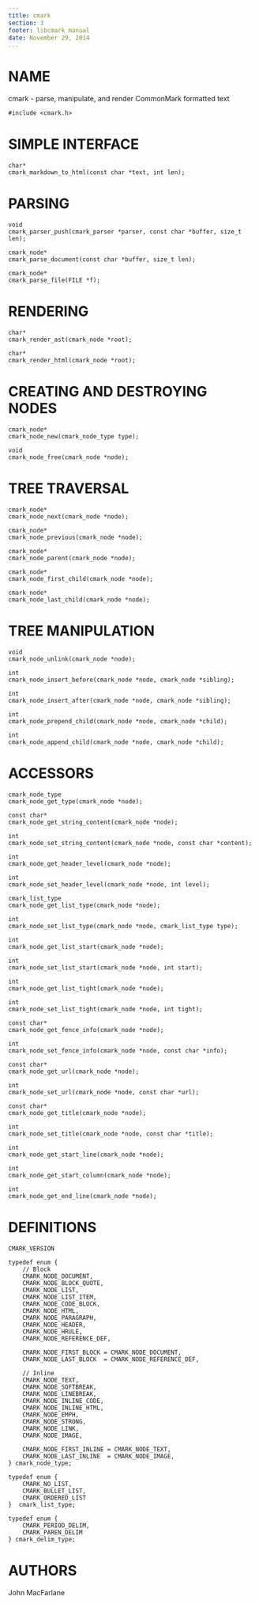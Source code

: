 ```yaml
---
title: cmark
section: 3
footer: libcmark manual
date: November 29, 2014
...
```


# NAME

cmark - parse, manipulate, and render CommonMark formatted text

    #include <cmark.h>

# SIMPLE INTERFACE

    char*
    cmark_markdown_to_html(const char *text, int len);

# PARSING

    void
    cmark_parser_push(cmark_parser *parser, const char *buffer, size_t len);

    cmark_node*
    cmark_parse_document(const char *buffer, size_t len);

    cmark_node*
    cmark_parse_file(FILE *f);

# RENDERING

    char*
    cmark_render_ast(cmark_node *root);

    char*
    cmark_render_html(cmark_node *root);

# CREATING AND DESTROYING NODES

    cmark_node*
    cmark_node_new(cmark_node_type type);

    void
    cmark_node_free(cmark_node *node);

# TREE TRAVERSAL

    cmark_node*
    cmark_node_next(cmark_node *node);

    cmark_node*
    cmark_node_previous(cmark_node *node);

    cmark_node*
    cmark_node_parent(cmark_node *node);

    cmark_node*
    cmark_node_first_child(cmark_node *node);

    cmark_node*
    cmark_node_last_child(cmark_node *node);

# TREE MANIPULATION

    void
    cmark_node_unlink(cmark_node *node);

    int
    cmark_node_insert_before(cmark_node *node, cmark_node *sibling);

    int
    cmark_node_insert_after(cmark_node *node, cmark_node *sibling);

    int
    cmark_node_prepend_child(cmark_node *node, cmark_node *child);

    int
    cmark_node_append_child(cmark_node *node, cmark_node *child);

# ACCESSORS

    cmark_node_type
    cmark_node_get_type(cmark_node *node);

    const char*
    cmark_node_get_string_content(cmark_node *node);

    int
    cmark_node_set_string_content(cmark_node *node, const char *content);

    int
    cmark_node_get_header_level(cmark_node *node);

    int
    cmark_node_set_header_level(cmark_node *node, int level);

    cmark_list_type
    cmark_node_get_list_type(cmark_node *node);

    int
    cmark_node_set_list_type(cmark_node *node, cmark_list_type type);

    int
    cmark_node_get_list_start(cmark_node *node);

    int
    cmark_node_set_list_start(cmark_node *node, int start);

    int
    cmark_node_get_list_tight(cmark_node *node);

    int
    cmark_node_set_list_tight(cmark_node *node, int tight);

    const char*
    cmark_node_get_fence_info(cmark_node *node);

    int
    cmark_node_set_fence_info(cmark_node *node, const char *info);

    const char*
    cmark_node_get_url(cmark_node *node);

    int
    cmark_node_set_url(cmark_node *node, const char *url);

    const char*
    cmark_node_get_title(cmark_node *node);

    int
    cmark_node_set_title(cmark_node *node, const char *title);

    int
    cmark_node_get_start_line(cmark_node *node);

    int
    cmark_node_get_start_column(cmark_node *node);

    int
    cmark_node_get_end_line(cmark_node *node);

# DEFINITIONS

    CMARK_VERSION

    typedef enum {
        // Block
        CMARK_NODE_DOCUMENT,
        CMARK_NODE_BLOCK_QUOTE,
        CMARK_NODE_LIST,
        CMARK_NODE_LIST_ITEM,
        CMARK_NODE_CODE_BLOCK,
        CMARK_NODE_HTML,
        CMARK_NODE_PARAGRAPH,
        CMARK_NODE_HEADER,
        CMARK_NODE_HRULE,
        CMARK_NODE_REFERENCE_DEF,

        CMARK_NODE_FIRST_BLOCK = CMARK_NODE_DOCUMENT,
        CMARK_NODE_LAST_BLOCK  = CMARK_NODE_REFERENCE_DEF,

        // Inline
        CMARK_NODE_TEXT,
        CMARK_NODE_SOFTBREAK,
        CMARK_NODE_LINEBREAK,
        CMARK_NODE_INLINE_CODE,
        CMARK_NODE_INLINE_HTML,
        CMARK_NODE_EMPH,
        CMARK_NODE_STRONG,
        CMARK_NODE_LINK,
        CMARK_NODE_IMAGE,

        CMARK_NODE_FIRST_INLINE = CMARK_NODE_TEXT,
        CMARK_NODE_LAST_INLINE  = CMARK_NODE_IMAGE,
    } cmark_node_type;

    typedef enum {
    	CMARK_NO_LIST,
    	CMARK_BULLET_LIST,
    	CMARK_ORDERED_LIST
    }  cmark_list_type;

    typedef enum {
    	CMARK_PERIOD_DELIM,
    	CMARK_PAREN_DELIM
    } cmark_delim_type;

# AUTHORS

John MacFarlane
